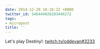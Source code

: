 ```yaml
---
date: 2014-12-20 18:16:22 +0000
twitter_id: 546444026283446272
tags:
- micropost
title: ''
---
```


Let's play Destiny!: [twitch.tv/oddevan#3233](http://www.twitch.tv/oddevan#3233)
